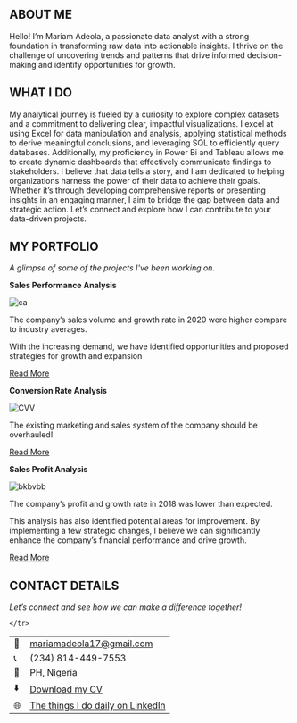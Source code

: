 ## ABOUT ME

Hello! I’m Mariam Adeola, a passionate data analyst with a strong foundation in transforming raw data into actionable insights. I thrive on the challenge of uncovering trends and patterns that drive informed decision-making  and identify opportunities for growth.

<!--Mention your top/relevant skills here - core and soft skills-->
## WHAT I DO

My analytical journey is fueled by a curiosity to explore complex datasets and a commitment to delivering clear, impactful visualizations. I excel at using Excel for data manipulation and analysis, applying statistical methods to derive meaningful conclusions, and leveraging SQL to efficiently query databases. Additionally, my proficiency in Power Bi and Tableau allows me to create dynamic dashboards that effectively communicate findings to stakeholders.
I believe that data tells a story, and I am dedicated to helping organizations harness the power of their data to achieve their goals. Whether it’s through developing comprehensive reports or presenting insights in an engaging manner, I aim to bridge the gap between data and strategic action.
Let’s connect and explore how I can contribute to your data-driven projects.


<!--Section 2: List 3-4 key projects-->
## MY PORTFOLIO 

*A glimpse of some of the projects I've been working on.*

**Sales Performance Analysis**

![ca](https://github.com/user-attachments/assets/d418cbb9-85ee-4da2-9db4-86c5cac07a2c)

The company’s sales volume and growth rate in 2020 were higher compare to industry averages.

With the increasing demand, we have identified opportunities and proposed strategies for growth and expansion 

[Read More](assets/Beyond-car-analysis-report.pdf) 

**Conversion Rate Analysis**

![CVV](https://github.com/user-attachments/assets/56599a46-8ac0-44ec-b0e5-ba91b63c4d19)

The existing marketing and sales system of the company should be overhauled!

[Read More](assets/Conversion-rate-analysis-report.pdf)   

**Sales Profit Analysis**

![bkbvbb](https://github.com/user-attachments/assets/f6d50baf-803a-4a37-89d6-53e16d8e3272)

The company’s profit and growth rate in 2018 was lower than expected.

This analysis has also identified potential areas for improvement. By implementing a few strategic changes, I believe we can significantly enhance the company’s financial performance and drive growth. 

[Read More](assets/Ashka-store-sale.pdf)


## CONTACT DETAILS

*Let’s connect and see how we can make a difference together!*
<table>
  <tbody>
    <tr>
      <td>📧</td>
      <td><a href="mailto: mariamadeola17@gmail.com">mariamadeola17@gmail.com</a></td>
    </tr>
    <tr>
      <td>📞</td>
      <td>(234) 814-449-7553</td>
    </tr>
    <tr>
      <td>📍</td>
      <td>PH, Nigeria</td>
    </tr>
    <tr>
      <td>⬇️</td>
      <td><a href="assets/MARIAMABASS-Copy.pdf">Download my CV</a></td>
    </tr>
    <tr>
      <td>🌐</td>
      <td><a href="Links">The things I do daily on LinkedIn</a></td>
    </tr>
    <tr>
     
      
    </tr>
  </tbody>
</table>


